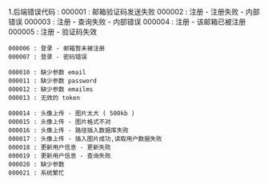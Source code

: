 1.后端错误代码 : 
    000001 : 邮箱验证码发送失败
    000002 : 注册 - 注册失败 - 内部错误
    000003 : 注册 - 查询失败 - 内部错误
    000004 : 注册 - 该邮箱已被注册
    000005 : 注册 - 验证码失效

    000006 : 登录 - 邮箱暂未被注册
    000007 : 登录 - 密码错误

    000010 : 缺少参数 email
    000011 : 缺少参数 password
    000012 : 缺少参数 emailms
    000013 : 无效的 token

    000014 : 头像上传 - 图片太大 ( 500kb )
    000015 : 头像上传 - 图片格式不对
    000016 : 头像上传 - 路径插入数据库失败
    000017 : 头像上传 - 插入图片成功,读取用户数据失败
    000018 : 更新用户信息 - 更新失败
    000019 : 更新用户信息 - 查询失败
    000020 : 缺少参数
    000021 : 系统繁忙